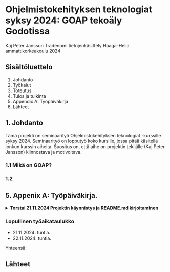 # Ohjelmistokehityksen teknologiat syksy 2024: GOAP tekoäly Godotissa

Kaj Peter Jansson
Tradenomi tietojenkäsittely
Haaga-Helia ammattikorkeakoulu
2024

## Sisältöluettelo

1. Johdanto
2. Työkalut
3. Toteutus
4. Tulos ja tulkinta
5. Appendix A: Työpäiväkirja
6. Lähteet

## 1. Johdanto
Tämä projekti on seminaarityö Ohjelmistokehityksen teknologiat -kurssille syksy 2024.
Seminaarityö on lopputyö koko kursille, jossa pitää käsitellä jonkun kurssin aiheita.
Suositus on, että aihe on projektin tekijälle (Kaj Peter Jansson) kiinnostava ja motivoitava. 


### 1.1 Mikä on GOAP?

### 1.2

## 5. Appenix A: Työpäiväkirja.

<details><summary><strong>Torstai 21.11.2024 Projektin käynnistys ja README.md kirjoitaminen</strong></summary>

<ins>Klo 14 - ...</ins>

A) Luoin repon ja README.md -tiedoston seminaariyölleni.
b) Kirjoitin sisältöä 1. Johdantoon.

</details>


### Lopullinen työaikataulukko

* 21.11.2024: tuntia.
* 22.11.2024: tuntia.

Yhteensä:

## Lähteet
